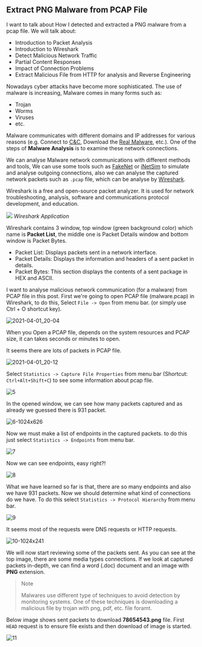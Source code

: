 ## Extract PNG Malware from PCAP File

I want to talk about How I detected and extracted a PNG malware from a pcap file.
We will talk about:
- Introduction to Packet Analysis
- Introduction to Wireshark
- Detect Malicious Network Traffic
- Partial Content Responses
- Impact of Connection Problems
- Extract Malicious File from HTTP for analysis and Reverse Engineering

Nowadays cyber attacks have become more sophisticated. The use of malware is increasing, Malware comes in many forms such as:
- Trojan
- Worms
- Viruses
- etc.

Malware communicates with different domains and IP addresses for various reasons (e.g. Connect to [C&C](https://www.trendmicro.com/vinfo/us/security/definition/command-and-control-server), Download the [Real Malware](https://www.f-secure.com/v-descs/trojan-downloader.shtml), etc.). One of the steps of **Malware Analysis** is to examine these network connections.

We can analyse Malware network communications with different methods and tools, We can use some tools such as [FakeNet](https://sourceforge.net/projects/fakenet) or [iNetSim](https://www.inetsim.org) to simulate and analyse outgoing connections, also we can analyse the captured network packets such as `.pcap` file, which can be analyse by [Wireshark](https://www.wireshark.org).

Wireshark is a free and open-source packet analyzer. It is used for network troubleshooting, analysis, software and communications protocol development, and education.

![](https://user-images.githubusercontent.com/36133745/113446492-1e5f9b80-940d-11eb-9601-103b9a765d13.png)
_Wireshark Application_

Wireshark contains 3 window, top window (green background color) which name is **Packet List**, the middle one is Packet Details window and bottom window is Packet Bytes.
- Packet List: Displays packets sent in a network interface.
- Packet Details: Displays the information and headers of a sent packet in details.
- Packet Bytes: This section displays the contents of a sent package in HEX and ASCII.

I want to analyse malicious network communication (for a malware) from PCAP file in this post. First we're going to open PCAP file (malware.pcap) in Wireshark, to do this, Select `File -> Open` from menu bar. (or simply use Ctrl + O shortcut key).

![2021-04-01_20-04](https://user-images.githubusercontent.com/36133745/113447819-de4de800-940f-11eb-9746-17df0235c659.png)

When you Open a PCAP file, depends on the system resources and PCAP size, it can takes seconds or minutes to open.

It seems there are lots of packets in PCAP file.

![2021-04-01_20-12](https://user-images.githubusercontent.com/36133745/113448970-15bd9400-9412-11eb-9bc1-c5e6fce9ccca.png)

Select `Statistics -> Capture File Properties` from menu bar (Shortcut: `Ctrl+Alt+Shift+C`) to see some information about pcap file.

![5](https://user-images.githubusercontent.com/36133745/118025110-b2aa1000-b374-11eb-95a9-8e3cd07d35b3.png)

In the opened window, we can see how many packets captured and as already we guessed there is 931 packet.

![6-1024x626](https://user-images.githubusercontent.com/36133745/118025674-58f61580-b375-11eb-8d1e-8940587c132c.png)

Now we must make a list of endpoints in the captured packets. to do this just select `Statistics -> Endpoints` from menu bar.

![7](https://user-images.githubusercontent.com/36133745/118026034-a2defb80-b375-11eb-9164-2eebfe3ff4a6.png)

Now we can see endpoints, easy right?!

![8](https://user-images.githubusercontent.com/36133745/118026107-b722f880-b375-11eb-8e4d-9c354b59cf34.png)

What we have learned so far is that, there are so many endpoints and also we have 931 packets. Now we should determine what kind of connections do we have.
To do this select `Statistics -> Protocol Hierarchy` from menu bar.

![9](https://user-images.githubusercontent.com/36133745/118026627-4203f300-b376-11eb-8d3c-90a73b9dcd85.png)

It seems most of the requests were DNS requests or HTTP requests.

![10-1024x241](https://user-images.githubusercontent.com/36133745/118027186-e423db00-b376-11eb-8bff-c347dfd80be1.png)

We will now start reviewing some of the packets sent. As you can see at the top image, there are some media types connections. If we look at captured packets in-depth, we can find a word (.doc) document and an image with **PNG** extension.

> Note
> 
> Malwares use different type of techniques to avoid detection by monitoring systems.
> One of these techniques is downloading a malicious file by trojan with png, pdf, etc. file foramt.

Below image shows sent packets to download **78654543.png** file. First `HEAD` request is to ensure file exists and then download of image is started.

![11](https://user-images.githubusercontent.com/36133745/118029171-23532b80-b379-11eb-95b3-c5a404d9ba42.png)

